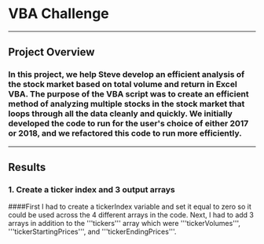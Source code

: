 # VBA Challenge
---
## Project Overview
### In this project, we help Steve develop an efficient analysis of the stock market based on total volume and return in Excel VBA. The purpose of the VBA script was to create an efficient method of analyzing multiple stocks in the stock market that loops through all the data cleanly and quickly. We initially developed the code to run for the user's choice of either 2017 or 2018, and we refactored this code to run more efficiently.
---
## Results
### 1. Create a ticker index and 3 output arrays
####First I had to create a tickerIndex variable and set it equal to zero so it could be used across the 4 different arrays in the code. Next, I had to add 3 arrays in addition to the '''tickers''' array which were '''tickerVolumes''', '''tickerStartingPrices''', and '''tickerEndingPrices'''.
